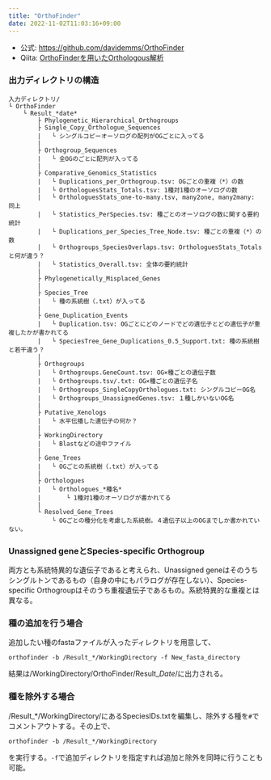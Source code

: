 ```yaml
---
title: "OrthoFinder"
date: 2022-11-02T11:03:16+09:00
---
```

 
- 公式: https://github.com/davidemms/OrthoFinder
- Qiita: [OrthoFinderを用いたOrthologous解析](https://qiita.com/okuman/items/c7ef9588e990a670d3ee)

### 出力ディレクトリの構造
```
入力ディレクトリ/
└ OrthoFinder
	└ Result_*date*
		├ Phylogenetic_Hierarchical_Orthogroups
		├ Single_Copy_Orthologue_Sequences
		|	└ シングルコピーオーソログの配列がOGごとに入ってる
		|
		├ Orthogroup_Sequences
		|	└ 全OGのごとに配列が入ってる
		|
		├ Comparative_Genomics_Statistics
		|	└ Duplications_per_Orthogroup.tsv: OGごとの重複（*）の数
		|	└ OrthologuesStats_Totals.tsv: 1種対1種のオーソログの数
		|	└ OrthologuesStats_one-to-many.tsv, many2one, many2many: 同上
		|   └ Statistics_PerSpecies.tsv: 種ごとのオーソログの数に関する要約統計
		|   └ Duplications_per_Species_Tree_Node.tsv: 種ごとの重複（*）の数
		|   └ Orthogroups_SpeciesOverlaps.tsv: OrthologuesStats_Totalsと何が違う？
		|   └ Statistics_Overall.tsv: 全体の要約統計
		|
		├ Phylogenetically_Misplaced_Genes
		|
		├ Species_Tree
		|	└ 種の系統樹（.txt）が入ってる
		|
		├ Gene_Duplication_Events
		|   └ Duplication.tsv: OGごとにどのノードでどの遺伝子とどの遺伝子が重複したかが書かれてる
		|   └ SpeciesTree_Gene_Duplications_0.5_Support.txt: 種の系統樹と若干違う？
		|
		├ Orthogroups
		|   └ Orthogroups.GeneCount.tsv: OG×種ごとの遺伝子数
		|   └ Orthogroups.tsv/.txt: OG×種ごとの遺伝子名
		|   └ Orthogroups_SingleCopyOrthologues.txt: シングルコピーOG名
		|   └ Orthogroups_UnassignedGenes.tsv: １種しかいないOG名
		|
		├ Putative_Xenologs
		|   └ 水平伝播した遺伝子の何か？
		|
		├ WorkingDirectory
		|   └ Blastなどの途中ファイル
		|
		├ Gene_Trees
		|   └ OGごとの系統樹（.txt）が入ってる
		|
		├ Orthologues
		|   └ Orthologues_*種名*
		|		└ 1種対1種のオーソログが書かれてる
		|
		└ Resolved_Gene_Trees
			└ OGごとの種分化を考慮した系統樹。４遺伝子以上のOGまでしか書かれていない。
```

### Unassigned geneとSpecies-specific Orthogroup
両方とも系統特異的な遺伝子であると考えられ、Unassigned geneはそのうちシングルトンであるもの（自身の中にもパラログが存在しない）、Species-specific Orthogroupはそのうち重複遺伝子であるもの。系統特異的な重複とは異なる。

### 種の追加を行う場合
追加したい種のfastaファイルが入ったディレクトリを用意して、
```
orthofinder -b /Result_*/WorkingDirectory -f New_fasta_directory
```
結果は/WorkingDirectory/OrthoFinder/Result_*Date*/に出力される。

### 種を除外する場合
/Result_*/WorkingDirectory/にあるSpeciesIDs.txtを編集し、除外する種を`#`でコメントアウトする。その上で、
```
orthofinder -b /Result_*/WorkingDirectory
```
を実行する。`-f`で追加ディレクトリを指定すれば追加と除外を同時に行うことも可能。
